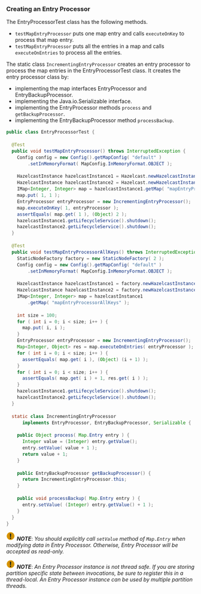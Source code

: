 

### Creating an Entry Processor

The EntryProcessorTest class has the following methods.

* `testMapEntryProcessor` puts one map entry and calls `executeOnKey` to process that map entry.
* `testMapEntryProcessor` puts all the entries in a map and calls `executeOnEntries` to process 
   all the entries.

The static class `IncrementingEntryProcessor` creates an entry processor to process the map 
entries in the EntryProcessorTest class. It creates the entry processor class by:

- implementing the map interfaces EntryProcessor and EntryBackupProcessor.
- implementing the Java.io.Serializable interface.
- implementing the EntryProcessor methods `process` and `getBackupProcessor`.
- implementing the EntryBackupProcessor method `processBackup`.

```java
public class EntryProcessorTest {

  @Test
  public void testMapEntryProcessor() throws InterruptedException {
    Config config = new Config().getMapConfig( "default" )
        .setInMemoryFormat( MapConfig.InMemoryFormat.OBJECT );
        
    HazelcastInstance hazelcastInstance1 = Hazelcast.newHazelcastInstance( config );
    HazelcastInstance hazelcastInstance2 = Hazelcast.newHazelcastInstance( config );
    IMap<Integer, Integer> map = hazelcastInstance1.getMap( "mapEntryProcessor" );
    map.put( 1, 1 );
    EntryProcessor entryProcessor = new IncrementingEntryProcessor();
    map.executeOnKey( 1, entryProcessor );
    assertEquals( map.get( 1 ), (Object) 2 );
    hazelcastInstance1.getLifecycleService().shutdown();
    hazelcastInstance2.getLifecycleService().shutdown();
  }

  @Test
  public void testMapEntryProcessorAllKeys() throws InterruptedException {
    StaticNodeFactory factory = new StaticNodeFactory( 2 );
    Config config = new Config().getMapConfig( "default" )
        .setInMemoryFormat( MapConfig.InMemoryFormat.OBJECT );
        
    HazelcastInstance hazelcastInstance1 = factory.newHazelcastInstance( config );
    HazelcastInstance hazelcastInstance2 = factory.newHazelcastInstance( config );
    IMap<Integer, Integer> map = hazelcastInstance1
        .getMap( "mapEntryProcessorAllKeys" );
        
    int size = 100;
    for ( int i = 0; i < size; i++ ) {
      map.put( i, i );
    }
    EntryProcessor entryProcessor = new IncrementingEntryProcessor();
    Map<Integer, Object> res = map.executeOnEntries( entryProcessor );
    for ( int i = 0; i < size; i++ ) {
      assertEquals( map.get( i ), (Object) (i + 1) );
    }
    for ( int i = 0; i < size; i++ ) {
      assertEquals( map.get( i ) + 1, res.get( i ) );
    }
    hazelcastInstance1.getLifecycleService().shutdown();
    hazelcastInstance2.getLifecycleService().shutdown();
  }

  static class IncrementingEntryProcessor
      implements EntryProcessor, EntryBackupProcessor, Serializable {
      
    public Object process( Map.Entry entry ) {
      Integer value = (Integer) entry.getValue();
      entry.setValue( value + 1 );
      return value + 1;
    }

    public EntryBackupProcessor getBackupProcessor() {
      return IncrementingEntryProcessor.this;
    }

    public void processBackup( Map.Entry entry ) {
      entry.setValue( (Integer) entry.getValue() + 1 );
    }
  }
}
```

![image](images/NoteSmall.jpg) ***NOTE***: *You should explicitly call `setValue` method of `Map.Entry` when modifying data in Entry Processor. Otherwise, Entry Processor will be accepted as read-only.*

![image](images/NoteSmall.jpg) ***NOTE***: *An Entry Processor instance is not thread safe. If you are storing partition specific state between invocations, be sure to register this in a thread-local.  An Entry Processor instance can be used by multiple partition threads.*

